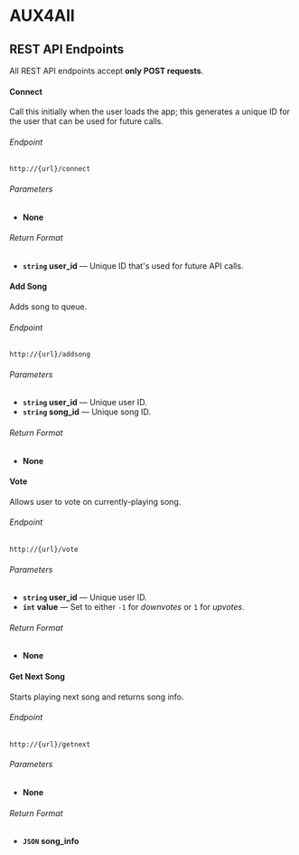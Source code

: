 # AUX4All


## REST API Endpoints
All REST API endpoints accept **only POST requests**.


#### Connect
Call this initially when the user loads the app; this generates a unique ID for the user that can be used for future calls.
###### Endpoint
```
http://{url}/connect
```
###### Parameters
- **None**
###### Return Format
- **<code>string</code> user_id** — Unique ID that's used for future API calls.


#### Add Song
Adds song to queue.
###### Endpoint
```
http://{url}/addsong
```
###### Parameters
- **<code>string</code> user_id** — Unique user ID.
- **<code>string</code> song_id** — Unique song ID.
###### Return Format
- **None**


#### Vote
Allows user to vote on currently-playing song.
###### Endpoint
```
http://{url}/vote
```
###### Parameters
- **<code>string</code> user_id** — Unique user ID.
- **<code>int</code> value** — Set to either <code>-1</code> for _downvotes_ or <code>1</code> for _upvotes_.
###### Return Format
- **None**


#### Get Next Song
Starts playing next song and returns song info.
###### Endpoint
```
http://{url}/getnext
```
###### Parameters
- **None**
###### Return Format
- **<code>JSON</code> song_info**